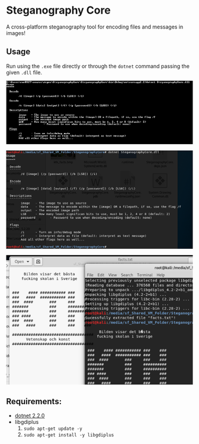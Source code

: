 # Steganography Core
A cross-platform steganography tool for encoding files and messages in images!

## Usage

Run using the `.exe` file directly or through the `dotnet` command passing the given `.dll` file.

![Windows](windows%20dotnetcore.png)

![Linux](linux%20dotnetcore.png)

![Linux 2](linux%20dotnetcore%202.png)

## Requirements:

* [dotnet 2.2.0](https://dotnet.microsoft.com/download/dotnet-core/2.2)
* libgdiplus
  1. `sudo apt-get update -y`
  2. `sudo apt-get install -y libgdiplus`
